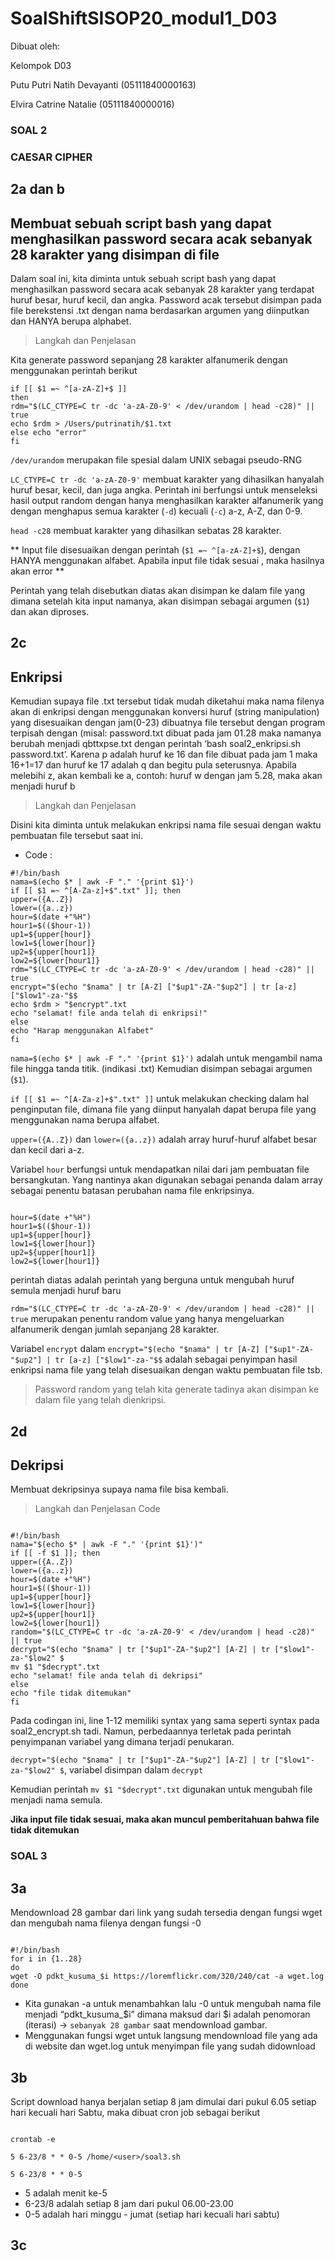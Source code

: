 # SoalShiftSISOP20_modul1_D03

Dibuat oleh:

Kelompok D03

Putu Putri Natih Devayanti (05111840000163)

Elvira Catrine Natalie (05111840000016)

### SOAL 2 
### CAESAR CIPHER
## 2a dan b 
## Membuat sebuah script bash yang dapat menghasilkan password secara acak sebanyak 28 karakter yang disimpan di file

Dalam soal ini, kita diminta untuk sebuah script bash yang dapat menghasilkan password secara acak sebanyak 28 karakter yang terdapat huruf besar, huruf kecil, dan angka. Password acak tersebut disimpan pada file berekstensi .txt dengan nama berdasarkan argumen yang diinputkan dan ​HANYA ​berupa alphabet​.

> Langkah dan Penjelasan

Kita generate password sepanjang 28 karakter alfanumerik dengan menggunakan perintah berikut

```
if [[ $1 =~ ^[a-zA-Z]+$ ]]
then
rdm="$(LC_CTYPE=C tr -dc 'a-zA-Z0-9' < /dev/urandom | head -c28)" || true
echo $rdm > /Users/putrinatih/$1.txt
else echo "error"
fi

```

`/dev/urandom` merupakan file spesial dalam UNIX sebagai pseudo-RNG

`LC_CTYPE=C tr -dc 'a-zA-Z0-9'` membuat karakter yang dihasilkan hanyalah huruf besar, kecil, dan juga angka. Perintah ini berfungsi untuk menseleksi hasil output random dengan hanya menghasilkan karakter alfanumerik yang dengan menghapus semua karakter (`-d`) kecuali (`-c`) a-z, A-Z, dan 0-9. 

`head -c28` membuat karakter yang dihasilkan sebatas 28 karakter.

** Input file disesuaikan dengan perintah (`$1 =~ ^[a-zA-Z]+$`), dengan HANYA menggunakan alfabet. Apabila input file tidak sesuai , maka hasilnya akan error **

Perintah yang telah disebutkan diatas akan disimpan ke dalam file yang dimana setelah kita input namanya, akan disimpan sebagai argumen (`$1`) dan akan diproses.

## 2c 
## Enkripsi

Kemudian supaya file .txt tersebut tidak mudah diketahui maka nama filenya akan di enkripsi dengan menggunakan konversi huruf (string manipulation) yang disesuaikan dengan jam(0-23) dibuatnya file tersebut dengan program terpisah dengan (misal: password.txt dibuat pada jam 01.28 maka namanya berubah menjadi qbttxpse.txt dengan perintah ‘​bash soal2_enkripsi.sh password.txt’. Karena p adalah huruf ke 16 dan file dibuat pada jam 1 maka 16+1=17 dan huruf ke 17 adalah q dan begitu pula seterusnya. Apabila melebihi ​z​, akan kembali ke ​a​, contoh: huruf ​w dengan jam 5.28, maka akan menjadi huruf ​b

> Langkah dan Penjelasan

Disini kita diminta untuk melakukan enkripsi nama file sesuai dengan waktu pembuatan file tersebut saat ini. 

- Code :
```
#!/bin/bash
nama=$(echo $* | awk -F "." '{print $1}')
if [[ $1 =~ ^[A-Za-z]+$".txt" ]]; then
upper=({A..Z})
lower=({a..z})
hour=$(date +"%H")
hour1=$(($hour-1))
up1=${upper[hour]}
low1=${lower[hour]}
up2=${upper[hour1]}
low2=${lower[hour1]}
rdm="$(LC_CTYPE=C tr -dc 'a-zA-Z0-9' < /dev/urandom | head -c28)" || true
encrypt="$(echo "$nama" | tr [A-Z] ["$up1"-ZA-"$up2"] | tr [a-z] ["$low1"-za-"$$
echo $rdm > "$encrypt".txt
echo "selamat! file anda telah di enkripsi!"
else
echo "Harap menggunakan Alfabet"
fi

```
`nama=$(echo $* | awk -F "." '{print $1}')` adalah untuk mengambil nama file hingga tanda titik. (indikasi .txt) Kemudian disimpan sebagai argumen (`$1`).

`if [[ $1 =~ ^[A-Za-z]+$".txt" ]]` untuk melakukan checking dalam hal penginputan file, dimana file yang diinput hanyalah dapat berupa file yang menggunakan nama berupa alfabet.

`upper=({A..Z})` dan `lower=({a..z})` adalah array huruf-huruf alfabet besar dan kecil dari a-z. 

Variabel `hour` berfungsi untuk mendapatkan nilai dari jam pembuatan file bersangkutan. Yang nantinya akan digunakan sebagai penanda dalam array sebagai penentu batasan perubahan nama file enkripsinya. 

```

hour=$(date +"%H")
hour1=$(($hour-1))
up1=${upper[hour]}
low1=${lower[hour]}
up2=${upper[hour1]}
low2=${lower[hour1]}

```

perintah diatas adalah perintah yang berguna untuk mengubah huruf semula menjadi huruf baru

`rdm="$(LC_CTYPE=C tr -dc 'a-zA-Z0-9' < /dev/urandom | head -c28)" || true` merupakan penentu random value yang hanya mengeluarkan alfanumerik dengan jumlah sepanjang 28 karakter.

Variabel `encrypt` dalam `encrypt="$(echo "$nama" | tr [A-Z] ["$up1"-ZA-"$up2"] | tr [a-z] ["$low1"-za-"$$` adalah sebagai penyimpan hasil enkripsi nama file yang telah disesuaikan dengan waktu pembuatan file tsb. 

> Password random yang telah kita generate tadinya akan disimpan ke dalam file yang telah dienkripsi. 

## 2d 
## Dekripsi

Membuat dekripsinya supaya nama file bisa kembali.

> Langkah dan Penjelasan
> Code

```

#!/bin/bash
nama="$(echo $* | awk -F "." '{print $1}')"
if [[ -f $1 ]]; then
upper=({A..Z})
lower=({a..z})
hour=$(date +"%H")
hour1=$(($hour-1))
up1=${upper[hour]}
low1=${lower[hour]}
up2=${upper[hour1]}
low2=${lower[hour1]}
random="$(LC_CTYPE=C tr -dc 'a-zA-Z0-9' < /dev/urandom | head -c28)" || true
decrypt="$(echo "$nama" | tr ["$up1"-ZA-"$up2"] [A-Z] | tr ["$low1"-za-"$low2" $
mv $1 "$decrypt".txt
echo "selamat! file anda telah di dekripsi"
else
echo "file tidak ditemukan"
fi

```

Pada codingan ini, line 1-12 memiliki syntax yang sama seperti syntax pada soal2_encrypt.sh tadi. Namun, perbedaannya terletak pada perintah penyimpanan variabel yang dimana terjadi penukaran. 

`decrypt="$(echo "$nama" | tr ["$up1"-ZA-"$up2"] [A-Z] | tr ["$low1"-za-"$low2" $`, variabel disimpan dalam `decrypt`

Kemudian perintah `mv $1 "$decrypt".txt` digunakan untuk mengubah file menjadi nama semula. 

**Jika input file tidak sesuai, maka akan muncul pemberitahuan bahwa file tidak ditemukan**


### SOAL 3
## 3a

Mendownload 28 gambar dari link yang sudah tersedia dengan fungsi wget dan mengubah nama filenya dengan fungsi -0

```

#!/bin/bash
for i in {1..28}
do
wget -O pdkt_kusuma_$i https://loremflickr.com/320/240/cat -a wget.log
done

```

- Kita gunakan -a untuk menambahkan lalu -0 untuk mengubah nama file menjadi “pdkt_kusuma_$i” dimana maksud dari $i adalah penomoran (iterasi) -> `sebanyak 28 gambar` saat mendownload gambar. 
- Menggunakan fungsi wget untuk langsung mendownload file yang ada di website dan wget.log untuk menyimpan file yang sudah didownload

## 3b

Script download hanya berjalan setiap 8 jam dimulai dari pukul 6.05 setiap hari kecuali hari Sabtu, maka dibuat cron job sebagai berikut

```

crontab -e

5 6-23/8 * * 0-5 /home/<user>/soal3.sh

```

`5 6-23/8 * * 0-5`
- 5 adalah menit ke-5
- 6-23/8 adalah setiap 8 jam dari pukul 06.00-23.00
- 0-5 adalah hari minggu - jumat (setiap hari kecuali hari sabtu)

## 3c
